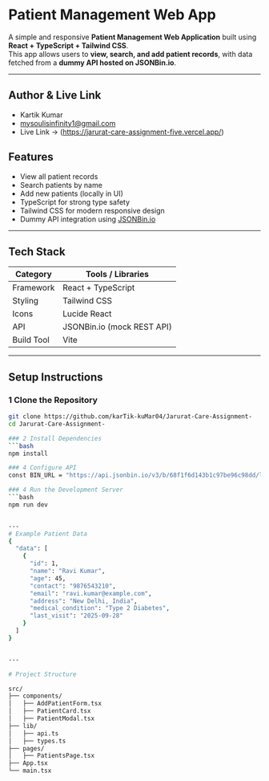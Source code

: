 #  Patient Management Web App

A simple and responsive **Patient Management Web Application** built using **React + TypeScript + Tailwind CSS**.  
This app allows users to **view, search, and add patient records**, with data fetched from a **dummy API hosted on JSONBin.io**.

---

## Author & Live Link
- Kartik Kumar
- mysoulisinfinity1@gmail.com
- Live Link -> (https://jarurat-care-assignment-five.vercel.app/)

## Features

-  View all patient records  
-  Search patients by name  
-  Add new patients (locally in UI)  
-  TypeScript for strong type safety  
-  Tailwind CSS for modern responsive design  
-  Dummy API integration using [JSONBin.io](https://jsonbin.io)

---

## Tech Stack

| Category | Tools / Libraries |
|-----------|-------------------|
| Framework | React + TypeScript |
| Styling | Tailwind CSS |
| Icons | Lucide React |
| API | JSONBin.io (mock REST API) |
| Build Tool | Vite |

---

##  Setup Instructions

### 1️ Clone the Repository
```bash
git clone https://github.com/karTik-kuMar04/Jarurat-Care-Assignment-
cd Jarurat-Care-Assignment-

### 2 Install Dependencies
```bash
npm install

### 4 Configure API
const BIN_URL = "https://api.jsonbin.io/v3/b/68f1f6d143b1c97be96c98dd/latest";

### 4 Run the Development Server
```bash
npm run dev


---
# Example Patient Data
{
  "data": [
    {
      "id": 1,
      "name": "Ravi Kumar",
      "age": 45,
      "contact": "9876543210",
      "email": "ravi.kumar@example.com",
      "address": "New Delhi, India",
      "medical_condition": "Type 2 Diabetes",
      "last_visit": "2025-09-28"
    }
  ]
}


---

# Project Structure

src/
├── components/
│   ├── AddPatientForm.tsx
│   ├── PatientCard.tsx
│   ├── PatientModal.tsx
├── lib/
│   ├── api.ts
│   ├── types.ts
├── pages/
│   ├── PatientsPage.tsx
├── App.tsx
└── main.tsx
